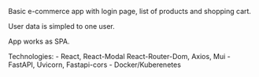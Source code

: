 Basic e-commerce app with login page, list of products and shopping cart. 

User data is simpled to one user.

App works as SPA. 

Technologies:
    - React, React-Modal React-Router-Dom, Axios, Mui
    - FastAPI, Uvicorn, Fastapi-cors
    - Docker/Kuberenetes

